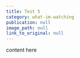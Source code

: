 ```yaml
---
title: Test 5
category: what-im-watching
publication: null
image_path: null
link_to_original: null
---
```


content here